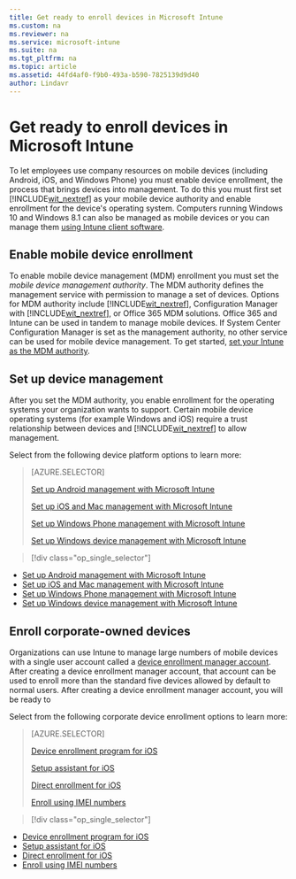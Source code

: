 ```yaml
---
title: Get ready to enroll devices in Microsoft Intune
ms.custom: na
ms.reviewer: na
ms.service: microsoft-intune
ms.suite: na
ms.tgt_pltfrm: na
ms.topic: article
ms.assetid: 44fd4af0-f9b0-493a-b590-7825139d9d40
author: Lindavr
---
```

# Get ready to enroll devices in Microsoft Intune
To let employees use company resources on mobile devices (including Android, iOS, and Windows Phone) you must enable device enrollment, the process that brings devices into management. To do this you must first set [!INCLUDE[wit_nextref](./includes/wit_nextref_md.md)] as your mobile device authority and enable enrollment for the device's operating system. Computers running Windows 10 and Windows 8.1 can also be managed as mobile devices or you can manage them [using Intune client software](manage-windows-pcs-with-microsoft-intune.md).

## Enable mobile device enrollment
To enable mobile device management (MDM) enrollment you must set the *mobile device management authority*. The MDM authority defines the  management service with permission to manage a set of devices. Options for MDM authority include [!INCLUDE[wit_nextref](./includes/wit_nextref_md.md)], Configuration Manager with [!INCLUDE[wit_nextref](./includes/wit_nextref_md.md)], or Office 365 MDM solutions. Office 365 and Intune can be used in tandem to manage mobile devices. If System Center Configuration Manager is set as the management authority, no other service can be used for mobile device management. To get started, [set your Intune as the MDM authority](set-mobile-device-management-authority-and-configure-microsoft-intune.md).

## Set up device management
After you set the MDM authority, you enable enrollment for the operating systems your organization wants to support. Certain mobile device operating systems (for example Windows and iOS) require a trust relationship between devices and [!INCLUDE[wit_nextref](./includes/wit_nextref_md.md)] to allow management.

Select from the following device platform options to learn more:

> [AZURE.SELECTOR]
> 
> [Set up Android management with Microsoft Intune](set-up-android-management-with-microsoft-intune.md)
>
> [Set up iOS and Mac management with Microsoft Intune](set-up-ios-and-mac-management-with-microsoft-intune.md)
>
> [Set up Windows Phone management with Microsoft Intune](set-up-windows-phone-management-with-microsoft-intune.md)
>
> [Set up Windows device management with Microsoft Intune](set-up-windows-device-management-with-microsoft-intune.md)

> [!div class="op_single_selector"]
- [Set up Android management with Microsoft Intune](set-up-android-management-with-microsoft-intune.md)
- [Set up iOS and Mac management with Microsoft Intune](set-up-ios-and-mac-management-with-microsoft-intune.md)
- [Set up Windows Phone management with Microsoft Intune](set-up-windows-phone-management-with-microsoft-intune.md)
- [Set up Windows device management with Microsoft Intune](set-up-windows-device-management-with-microsoft-intune.md)

## Enroll corporate-owned devices
Organizations can use Intune to manage large numbers of mobile devices with a single user account called a [device enrollment manager account](enroll-corporate-owned-devices-with-the-device-enrollment-manager-in-microsoft-intune.md). After creating a device enrollment manager account, that account can be used to enroll more than the standard five devices allowed by default to normal users. After creating a device enrollment manager account, you will be ready to 

Select from the following corporate device enrollment options to learn more:

> [AZURE.SELECTOR]
> 
> [Device enrollment program for iOS](set-up-ios-and-mac-management-with-microsoft-intune.md#BKMK_DEP)
>
> [Setup assistant for iOS](https://technet.microsoft.com/library/dn408185.aspx#BKMK_SAE)
>
> [Direct enrollment for iOS](https://technet.microsoft.com/library/dn408185.aspx#BKMK_DE)
>
> [Enroll using IMEI numbers](specify-corporate-owned-devices-with-international-mobile-equipment-identity-imei-numbers.md)


> [!div class="op_single_selector"]
- [Device enrollment program for iOS](set-up-ios-and-mac-management-with-microsoft-intune.md#BKMK_DEP)
- [Setup assistant for iOS](https://technet.microsoft.com/library/dn408185.aspx#BKMK_SAE)
- [Direct enrollment for iOS](https://technet.microsoft.com/library/dn408185.aspx#BKMK_DE)
- [Enroll using IMEI numbers](specify-corporate-owned-devices-with-international-mobile-equipment-identity-imei-numbers.md)